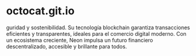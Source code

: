 # octocat.git.io
guridad y sostenibilidad. Su tecnología blockchain garantiza transacciones eficientes y transparentes, ideales para el comercio digital moderno. Con un ecosistema creciente, Neon impulsa un futuro financiero descentralizado, accesible y brillante para todos.
